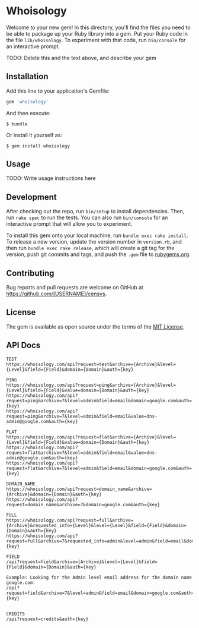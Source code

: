 # Whoisology

Welcome to your new gem! In this directory, you'll find the files you need to be able to package up your Ruby library into a gem. Put your Ruby code in the file `lib/whoisology`. To experiment with that code, run `bin/console` for an interactive prompt.

TODO: Delete this and the text above, and describe your gem

## Installation

Add this line to your application's Gemfile:

```ruby
gem 'whoisology'
```

And then execute:

    $ bundle

Or install it yourself as:

    $ gem install whoisology

## Usage

TODO: Write usage instructions here

## Development

After checking out the repo, run `bin/setup` to install dependencies. Then, run `rake spec` to run the tests. You can also run `bin/console` for an interactive prompt that will allow you to experiment.

To install this gem onto your local machine, run `bundle exec rake install`. To release a new version, update the version number in `version.rb`, and then run `bundle exec rake release`, which will create a git tag for the version, push git commits and tags, and push the `.gem` file to [rubygems.org](https://rubygems.org).

## Contributing

Bug reports and pull requests are welcome on GitHub at https://github.com/[USERNAME]/censys.


## License

The gem is available as open source under the terms of the [MIT License](http://opensource.org/licenses/MIT).

## API Docs
```
TEST
https://whoisology.com/api?request=test&archive={Archive}&level={Level}&field={Field}&domain={Domain}&auth={key}

PING
https://whoisology.com/api?request=ping&archive={Archive}&level={Level}&field={Field}&value=domain={Domain}&auth={key}
https://whoisology.com/api?request=ping&archive=7&level=admin&field=email&domain=google.com&auth={key}
https://whoisology.com/api?request=ping&archive=7&level=admin&field=email&value=dns­admin@google.com&auth={key}

FLAT
https://whoisology.com/api?request=flat&archive={Archive}&level={Level}&field={Field}&value=domain={Domain}&auth={key}
https://whoisology.com/api?request=flat&archive=7&level=admin&field=email&value=dns­admin@google.com&auth={key}
https://whoisology.com/api?request=flat&archive=7&level=admin&field=email&domain=google.com&auth={key}

DOMAIN_NAME
https://whoisology.com/api?request=domain_name&archive={Archive}&domain={Domain}&auth={key}
https://whoisology.com/api?request=domain_name&archive=7&domain=google.com&auth={key}

FULL
https://whoisology.com/api?request=full&archive={Archive}&requested_info={Level}&level={Level}&field={Field}&domain={Domain}&auth={key}
https://whoisology.com/api?request=full&archive=7&requested_info=admin&level=admin&field=email&domain=stub.com&auth={key}

FIELD
/api?request=field&archive={Archive}&level={Level}&field={Field}&domain={Domain}&auth={key}

Example: Looking for the Admin level email address for the domain name google.com:
/api?request=field&archive=7&level=admin&field=email&domain=google.com&auth={key}


CREDITS
/api?request=credits&auth={key}
```
